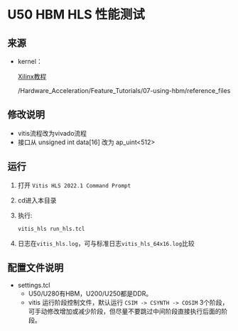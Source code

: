 # U50 HBM HLS 性能测试

## 来源

* kernel：

    [Xilinx教程](https://github.com/Xilinx/Vitis-Tutorials)

    /Hardware_Acceleration/Feature_Tutorials/07-using-hbm/reference_files

## 修改说明

* vitis流程改为vivado流程
* 接口从 unsigned int data[16] 改为 ap_uint<512>
  
## 运行

1. 打开 ```Vitis HLS 2022.1 Command Prompt```
2. cd进入本目录
3. 执行:

   ```sh
   vitis_hls run_hls.tcl
   ```

4. 日志在```vitis_hls.log```，可与标准日志```vitis_hls_64x16.log```比较

## 配置文件说明

* settings.tcl
  * U50/U280有HBM，U200/U250都是DDR。
  * vitis 运行阶段控制文件，默认运行 ```CSIM -> CSYNTH -> COSIM``` 3个阶段，可手动修改增加或减少阶段，但尽量不要跳过中间阶段直接执行后面的阶段。

